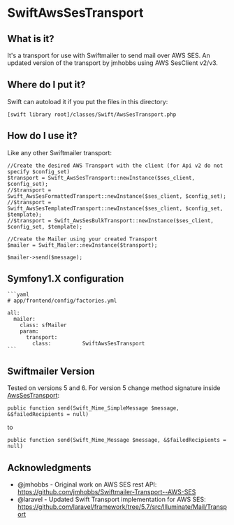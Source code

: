 # SwiftAwsSesTransport

## What is it?
It's a transport for use with Swiftmailer to send mail over AWS SES.
An updated version of the transport by jmhobbs using AWS SesClient v2/v3.

## Where do I put it?
[comment]: < The best way to use it is through [composer](https://getcomposer.org/). >

[comment]: <    $ composer require francescogabbrielli/swiftmailer-aws-ses-transport>

[comment]: < Which will bring in Swiftmailer if you don't already have it installed. >
[comment]: < Otherwise >
Swift can autoload it if you put the files in this directory:

    [swift library root]/classes/Swift/AwsSesTransport.php

## How do I use it?

Like any other Swiftmailer transport:

    //Create the desired AWS Transport with the client (for Api v2 do not specify $config_set)
    $transport = Swift_AwsSesTransport::newInstance($ses_client, $config_set);
    //$transport = Swift_AwsSesFormattedTransport::newInstance($ses_client, $config_set);
    //$transport = Swift_AwsSesTemplatedTransport::newInstance($ses_client, $config_set, $template);
    //$transport = Swift_AwsSesBulkTransport::newInstance($ses_client, $config_set, $template);
  
    //Create the Mailer using your created Transport
    $mailer = Swift_Mailer::newInstance($transport);
    
    $mailer->send($message);

## Symfony1.X configuration

    ```yaml
    # app/frontend/config/factories.yml

    all:
      mailer:
        class: sfMailer
        param:
          transport:
            class:          SwiftAwsSesTransport
    ```

## Swiftmailer Version

Tested on versions 5 and 6. For version 5 change method signature inside [AwsSesTransport](classes/Swift/AwsSesTransport.php):

    public function send(Swift_Mime_SimpleMessage $message, &$failedRecipients = null) 

to

    public function send(Swift_Mime_Message $message, &$failedRecipients = null) 
    

## Acknowledgments
* @jmhobbs - Original work on AWS SES rest API: https://github.com/jmhobbs/Swiftmailer-Transport--AWS-SES
* @laravel - Updated Swift Transport implementation for AWS SES: https://github.com/laravel/framework/tree/5.7/src/Illuminate/Mail/Transport
